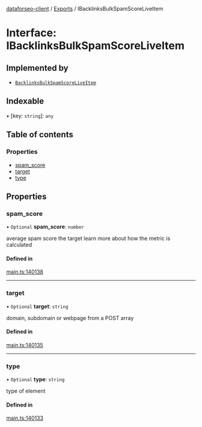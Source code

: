 [dataforseo-client](../README.md) / [Exports](../modules.md) / IBacklinksBulkSpamScoreLiveItem

# Interface: IBacklinksBulkSpamScoreLiveItem

## Implemented by

- [`BacklinksBulkSpamScoreLiveItem`](../classes/BacklinksBulkSpamScoreLiveItem.md)

## Indexable

▪ [key: `string`]: `any`

## Table of contents

### Properties

- [spam\_score](IBacklinksBulkSpamScoreLiveItem.md#spam_score)
- [target](IBacklinksBulkSpamScoreLiveItem.md#target)
- [type](IBacklinksBulkSpamScoreLiveItem.md#type)

## Properties

### spam\_score

• `Optional` **spam\_score**: `number`

average spam score the target
learn more about how the metric is calculated

#### Defined in

[main.ts:140138](https://github.com/dataforseo/TypeScriptClient/blob/7ca1aa4/main.ts#L140138)

___

### target

• `Optional` **target**: `string`

domain, subdomain or webpage from a POST array

#### Defined in

[main.ts:140135](https://github.com/dataforseo/TypeScriptClient/blob/7ca1aa4/main.ts#L140135)

___

### type

• `Optional` **type**: `string`

type of element

#### Defined in

[main.ts:140133](https://github.com/dataforseo/TypeScriptClient/blob/7ca1aa4/main.ts#L140133)
